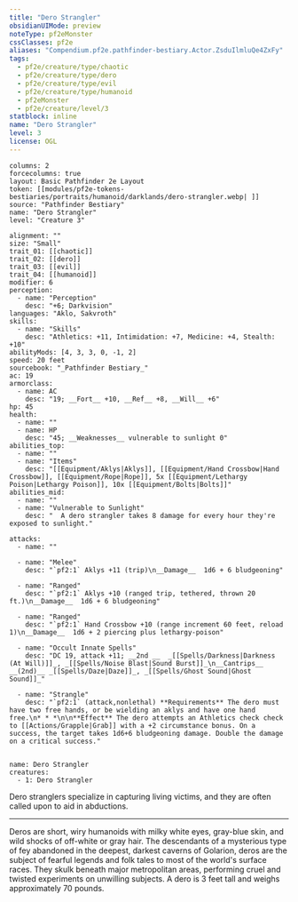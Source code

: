 ```yaml
---
title: "Dero Strangler"
obsidianUIMode: preview
noteType: pf2eMonster
cssClasses: pf2e
aliases: "Compendium.pf2e.pathfinder-bestiary.Actor.ZsduIlmluQe4ZxFy" 
tags:
  - pf2e/creature/type/chaotic
  - pf2e/creature/type/dero
  - pf2e/creature/type/evil
  - pf2e/creature/type/humanoid
  - pf2eMonster
  - pf2e/creature/level/3
statblock: inline
name: "Dero Strangler"
level: 3
license: OGL
---
```


```statblock
columns: 2
forcecolumns: true
layout: Basic Pathfinder 2e Layout
token: [[modules/pf2e-tokens-bestiaries/portraits/humanoid/darklands/dero-strangler.webp| ]]
source: "Pathfinder Bestiary"
name: "Dero Strangler"
level: "Creature 3"

alignment: ""
size: "Small"
trait_01: [[chaotic]]
trait_02: [[dero]]
trait_03: [[evil]]
trait_04: [[humanoid]]
modifier: 6
perception:
  - name: "Perception"
    desc: "+6; Darkvision"
languages: "Aklo, Sakvroth"
skills:
  - name: "Skills"
    desc: "Athletics: +11, Intimidation: +7, Medicine: +4, Stealth: +10"
abilityMods: [4, 3, 3, 0, -1, 2]
speed: 20 feet
sourcebook: "_Pathfinder Bestiary_"
ac: 19
armorclass:
  - name: AC
    desc: "19; __Fort__ +10, __Ref__ +8, __Will__ +6"
hp: 45
health:
  - name: ""
  - name: HP
    desc: "45; __Weaknesses__ vulnerable to sunlight 0"
abilities_top:
  - name: ""
  - name: "Items"
    desc: "[[Equipment/Aklys|Aklys]], [[Equipment/Hand Crossbow|Hand Crossbow]], [[Equipment/Rope|Rope]], 5x [[Equipment/Lethargy Poison|Lethargy Poison]], 10x [[Equipment/Bolts|Bolts]]"
abilities_mid:
  - name: ""
  - name: "Vulnerable to Sunlight"
    desc: "  A dero strangler takes 8 damage for every hour they're exposed to sunlight."

attacks:
  - name: ""

  - name: "Melee"
    desc: "`pf2:1` Aklys +11 (trip)\n__Damage__  1d6 + 6 bludgeoning"

  - name: "Ranged"
    desc: "`pf2:1` Aklys +10 (ranged trip, tethered, thrown 20 ft.)\n__Damage__  1d6 + 6 bludgeoning"

  - name: "Ranged"
    desc: "`pf2:1` Hand Crossbow +10 (range increment 60 feet, reload 1)\n__Damage__  1d6 + 2 piercing plus lethargy-poison"

  - name: "Occult Innate Spells"
    desc: "DC 19, attack +11; __2nd __  _[[Spells/Darkness|Darkness (At Will)]]_, _[[Spells/Noise Blast|Sound Burst]]_\n__Cantrips__  __(2nd)__ _[[Spells/Daze|Daze]]_, _[[Spells/Ghost Sound|Ghost Sound]]_"

  - name: "Strangle"
    desc: "`pf2:1` (attack,nonlethal) **Requirements** The dero must have two free hands, or be wielding an aklys and have one hand free.\n* * *\n\n**Effect** The dero attempts an Athletics check check to [[Actions/Grapple|Grab]] with a +2 circumstance bonus. On a success, the target takes 1d6+6 bludgeoning damage. Double the damage on a critical success."
 
```

```encounter-table
name: Dero Strangler
creatures:
  - 1: Dero Strangler
```



Dero stranglers specialize in capturing living victims, and they are often called upon to aid in abductions.

* * *

Deros are short, wiry humanoids with milky white eyes, gray-blue skin, and wild shocks of off-white or gray hair. The descendants of a mysterious type of fey abandoned in the deepest, darkest caverns of Golarion, deros are the subject of fearful legends and folk tales to most of the world's surface races. They skulk beneath major metropolitan areas, performing cruel and twisted experiments on unwilling subjects. A dero is 3 feet tall and weighs approximately 70 pounds.

